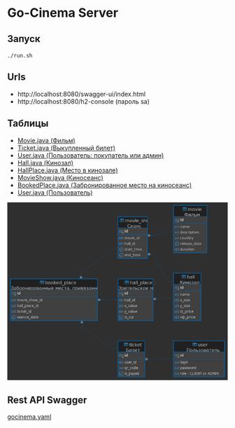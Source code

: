# Go-Cinema Server
## Запуск
```shell
./run.sh
```
## Urls
- http://localhost:8080/swagger-ui/index.html
- http://localhost:8080/h2-console (пароль sa)


## Таблицы
- [Movie.java (Фильм)](src/main/java/ru/gocinema/server/model/Movie.java)
- [Ticket.java (Выкупленный билет)](src/main/java/ru/gocinema/server/model/Ticket.java)
- [User.java (Пользователь: покупатель или админ)](src/main/java/ru/gocinema/server/model/User.java)
- [Hall.java (Кинозал)](src/main/java/ru/gocinema/server/model/Hall.java)
- [HallPlace.java (Место в кинозале)](src/main/java/ru/gocinema/server/model/HallPlace.java)
- [MovieShow.java (Киносеанс)](src/main/java/ru/gocinema/server/model/MovieShow.java)
- [BookedPlace.java (Забронированное место на киносеанс)](src/main/java/ru/gocinema/server/model/BookedPlace.java)
- [User.java (Пользователь)](src/main/java/ru/gocinema/server/model/User.java)

![postgres - gocinema.png](postgres%20-%20gocinema.png)
## Rest API Swagger
[gocinema.yaml](src/main/resources/specs/gocinema.yaml)